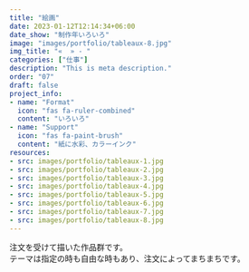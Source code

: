 ```yaml
---
title: "絵画"
date: 2023-01-12T12:14:34+06:00
date_show: "制作年いろいろ"
image: "images/portfolio/tableaux-8.jpg"
img_title: "«  » - "
categories: ["仕事"]
description: "This is meta description."
order: "07"
draft: false
project_info:
- name: "Format"
  icon: "fas fa-ruler-combined"
  content: "いろいろ"
- name: "Support"
  icon: "fas fa-paint-brush"
  content: "紙に水彩、カラーインク"
resources:
- src: images/portfolio/tableaux-1.jpg
- src: images/portfolio/tableaux-2.jpg
- src: images/portfolio/tableaux-3.jpg
- src: images/portfolio/tableaux-4.jpg
- src: images/portfolio/tableaux-5.jpg
- src: images/portfolio/tableaux-6.jpg
- src: images/portfolio/tableaux-7.jpg
- src: images/portfolio/tableaux-8.jpg
---
```

注文を受けて描いた作品群です。  
テーマは指定の時も自由な時もあり、注文によってまちまちです。
